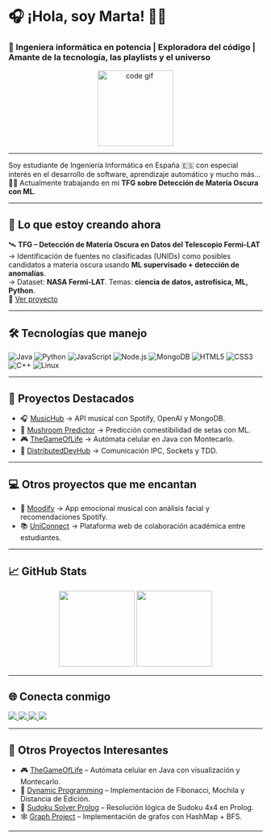 # 🎧 ¡Hola, soy Marta! 👩‍💻

### 🚀 Ingeniera informática en potencia | Exploradora del código | Amante de la tecnología, las playlists y el universo

<div align="center">
  <img src="https://media.giphy.com/media/L1R1tvI9svkIWwpVYr/giphy.gif" height="150" alt="code gif" />
</div>

---

Soy estudiante de Ingeniería Informática en España 🇪🇸 con especial interés en el desarrollo de software, aprendizaje automático y mucho más... 🌌✨ Actualmente trabajando en mi **TFG sobre Detección de Materia Oscura con ML**.

---

## 🎯 Lo que estoy creando ahora

🛰️ **TFG – Detección de Materia Oscura en Datos del Telescopio Fermi-LAT**  
→ Identificación de fuentes no clasificadas (UNIDs) como posibles candidatos a materia oscura usando **ML supervisado + detección de anomalías**.  
→ Dataset: **NASA Fermi-LAT**. Temas: **ciencia de datos, astrofísica, ML, Python**.  
🔗 [Ver proyecto](https://github.com/martacanirome4/DarkMatter_ML_TFG)

---

## 🛠️ Tecnologías que manejo

![Java](https://img.shields.io/badge/Java-007396?style=flat&logo=java&logoColor=white)
![Python](https://img.shields.io/badge/Python-3776AB?style=flat&logo=python&logoColor=white)
![JavaScript](https://img.shields.io/badge/JavaScript-F7DF1E?style=flat&logo=javascript&logoColor=black)
![Node.js](https://img.shields.io/badge/Node.js-339933?style=flat&logo=node.js&logoColor=white)
![MongoDB](https://img.shields.io/badge/MongoDB-47A248?style=flat&logo=mongodb&logoColor=white)
![HTML5](https://img.shields.io/badge/HTML5-E34F26?style=flat&logo=html5&logoColor=white)
![CSS3](https://img.shields.io/badge/CSS3-1572B6?style=flat&logo=css3&logoColor=white)
![C++](https://img.shields.io/badge/C++-00599C?style=flat&logo=cplusplus&logoColor=white)
![Linux](https://img.shields.io/badge/Linux-FCC624?style=flat&logo=linux&logoColor=black)

---

## 📂 Proyectos Destacados

- 🎧 [MusicHub](https://github.com/martacanirome4/MusicHub) → API musical con Spotify, OpenAI y MongoDB.
- 🍄 [Mushroom Predictor](https://github.com/martacanirome4/MushroomEdibilityPredictor) → Predicción comestibilidad de setas con ML.
- 🎮 [TheGameOfLife](https://github.com/martacanirome4/TheGameOfLife) → Autómata celular en Java con Montecarlo.
- 🔌 [DistributedDevHub](https://github.com/martacanirome4/DistributedDevHub) → Comunicación IPC, Sockets y TDD.

---

## 💻 Otros proyectos que me encantan

- 🎵 [Moodify](https://github.com/MyriamFigueroa1/Moodify) → App emocional musical con análisis facial y recomendaciones Spotify.
- 📚 [UniConnect](https://github.com/XMoraP/uniconnect) → Plataforma web de colaboración académica entre estudiantes.

---

## 📈 GitHub Stats

<div align="center">
  <img src="https://github-readme-stats.vercel.app/api?username=martacanirome4&show_icons=true&theme=radical&hide_border=false" height="150" />
  <img src="https://github-readme-stats.vercel.app/api/top-langs/?username=martacanirome4&layout=compact&theme=radical&hide_border=false" height="150" />
</div>

---

## 🌐 Conecta conmigo

<div align="left">
  <a href="https://www.linkedin.com/in/martacaninoromero/" target="_blank">
    <img src="https://img.shields.io/badge/LinkedIn-0077B5?style=for-the-badge&logo=linkedin&logoColor=white"/>
  </a>
  <a href="https://medium.com/@martacanirome" target="_blank">
    <img src="https://img.shields.io/badge/Medium-12100E?style=for-the-badge&logo=medium&logoColor=white"/>
  </a>
  <a href="https://www.hackerrank.com/profile/martacaninorome1" target="_blank">
    <img src="https://img.shields.io/badge/HackerRank-2EC866?style=for-the-badge&logo=hackerrank&logoColor=white"/>
  </a>
  <a href="https://open.spotify.com/user/1137579380?si=c1fb28a10d12430f" target="_blank">
    <img src="https://img.shields.io/badge/Spotify-1DB954?style=for-the-badge&logo=spotify&logoColor=white"/>
  </a>
</div>

---

## 🧩 Otros Proyectos Interesantes

- 🎮 [TheGameOfLife](https://github.com/martacanirome4/TheGameOfLife) – Autómata celular en Java con visualización y Montecarlo.
- 🧮 [Dynamic Programming](https://github.com/martacanirome4/DynamicProgramming_Algorithms) – Implementación de Fibonacci, Mochila y Distancia de Edición.
- 🧩 [Sudoku Solver Prolog](https://github.com/martacanirome4/SudokuSolver_Prolog) – Resolución lógica de Sudoku 4x4 en Prolog.
- 🕸️ [Graph Project](https://github.com/martacanirome4/Grafo) – Implementación de grafos con HashMap + BFS.

---
